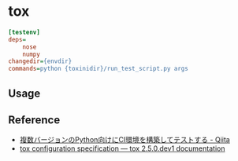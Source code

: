 # tox

```ini
[testenv]
deps=
    nose
    numpy
changedir={envdir}
commands=python {toxinidir}/run_test_script.py args
```

## Usage

## Reference
* [複数バージョンのPython向けにCI環境を構築してテストする - Qiita](http://qiita.com/giginet/items/1f965ba6d8077f6399b8)
* [tox configuration specification — tox 2.5.0.dev1 documentation](http://tox.readthedocs.io/en/latest/config.html)

